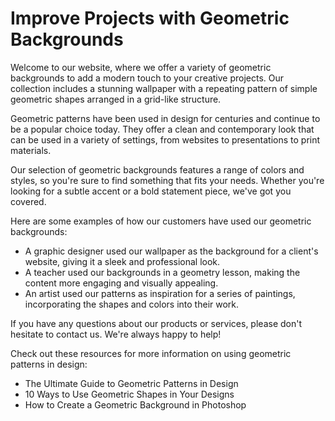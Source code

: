 <!--font:Open Sans-->

# Improve Projects with Geometric Backgrounds

Welcome to our website, where we offer a variety of geometric backgrounds to add a modern touch to your creative projects. Our collection includes a stunning wallpaper with a repeating pattern of simple geometric shapes arranged in a grid-like structure.

Geometric patterns have been used in design for centuries and continue to be a popular choice today. They offer a clean and contemporary look that can be used in a variety of settings, from websites to presentations to print materials.

Our selection of geometric backgrounds features a range of colors and styles, so you're sure to find something that fits your needs. Whether you're looking for a subtle accent or a bold statement piece, we've got you covered.

Here are some examples of how our customers have used our geometric backgrounds:

- A graphic designer used our wallpaper as the background for a client's website, giving it a sleek and professional look.
- A teacher used our backgrounds in a geometry lesson, making the content more engaging and visually appealing.
- An artist used our patterns as inspiration for a series of paintings, incorporating the shapes and colors into their work.

If you have any questions about our products or services, please don't hesitate to contact us. We're always happy to help!

Check out these resources for more information on using geometric patterns in design:

- The Ultimate Guide to Geometric Patterns in Design
- 10 Ways to Use Geometric Shapes in Your Designs
- How to Create a Geometric Background in Photoshop

<!--

Write me content for website with wallpaper which alt text is:

"A wallpaper with a repeating pattern of simple geometric shapes, arranged in a grid-like structure."

The name/title of the page should not be 1:1 copy of the alt text but rather a real content of the website which is using this wallpaper.

- Use markdown format 
- Start with heading
- Heading should be short and concise
- The content should look like a real website 
- The website should not be about the wallpaper, wallpaper is just a related background
- Heading should be contain work "wallpaper" or "background"
- Include real sections like references, contact, user stories, etc. use things relevant to the page purpose.
- Feel free to use structure like headings, bullets, numbering, blockquotes, paragraphs, horizontal lines, etc.
- You can use formatting like bold or _italic_
- You can include UTF-8 emojis
- Links should be only #hash anchors (and you can refer to the document itself)
- Do not include images


---


# Geometric Backgrounds for Your Creative Projects

Welcome to our website, where we offer a variety of geometric backgrounds to enhance your creative projects. Our selection includes this stunning wallpaper with a repeating pattern of simple geometric shapes arranged in a grid-like structure.

## Why Choose Geometric Backgrounds?

Geometric patterns have been used in design for centuries and continue to be a popular choice today. They offer a clean and modern look that can be used in a variety of settings, from websites to presentations to print materials.

Our collection of geometric backgrounds features a range of colors and styles, so you're sure to find something that fits your needs. Whether you're looking for a subtle accent or a bold statement piece, we've got you covered.

## User Stories

Here are some examples of how our customers have used our geometric backgrounds:

- A graphic designer used our wallpaper as the background for a client's website, giving it a sleek and professional look.
- A teacher used our backgrounds in a presentation on geometry, making the content more engaging and visually appealing.
- An artist used our patterns as inspiration for a series of paintings, incorporating the shapes and colors into their work.

## References

Check out these resources for more information on using geometric patterns in design:

- [The Ultimate Guide to Geometric Patterns in Design](#)
- [10 Ways to Use Geometric Shapes in Your Designs](#)
- [How to Create a Geometric Background in Photoshop](#)

## Contact Us

If you have any questions about our products or services, please don't hesitate to [contact us](#). We're always happy to help!


---


Heading is too long, rewrite whole content.


---


# Geometric Backgrounds for Creative Projects

Welcome to our website, where we offer a variety of geometric backgrounds to enhance your creative projects. Our selection includes a stunning wallpaper with a repeating pattern of simple geometric shapes arranged in a grid-like structure.

Geometric patterns have been used in design for centuries and continue to be a popular choice today. They offer a clean and modern look that can be used in a variety of settings, from websites to presentations to print materials.

Our collection of geometric backgrounds features a range of colors and styles, so you're sure to find something that fits your needs. Whether you're looking for a subtle accent or a bold statement piece, we've got you covered.

Here are some examples of how our customers have used our geometric backgrounds:

- A graphic designer used our wallpaper as the background for a client's website, giving it a sleek and professional look.
- A teacher used our backgrounds in a presentation on geometry, making the content more engaging and visually appealing.
- An artist used our patterns as inspiration for a series of paintings, incorporating the shapes and colors into their work.

If you have any questions about our products or services, please don't hesitate to contact us. We're always happy to help!

Check out these resources for more information on using geometric patterns in design:

- The Ultimate Guide to Geometric Patterns in Design
- 10 Ways to Use Geometric Shapes in Your Designs
- How to Create a Geometric Background in Photoshop


---


Heading is too long, rewrite whole content.


---


# Geometric Backgrounds for Your Creative Projects

Welcome to our website, where we offer a variety of geometric backgrounds to enhance your creative projects. Our selection includes a stunning wallpaper with a repeating pattern of simple geometric shapes arranged in a grid-like structure.

Geometric patterns have been used in design for centuries and continue to be a popular choice today. They offer a clean and modern look that can be used in a variety of settings, from websites to presentations to print materials.

Our collection of geometric backgrounds features a range of colors and styles, so you're sure to find something that fits your needs. Whether you're looking for a subtle accent or a bold statement piece, we've got you covered.

Here are some examples of how our customers have used our geometric backgrounds:

- A graphic designer used our wallpaper as the background for a client's website, giving it a sleek and professional look.
- A teacher used our backgrounds in a presentation on geometry, making the content more engaging and visually appealing.
- An artist used our patterns as inspiration for a series of paintings, incorporating the shapes and colors into their work.

If you have any questions about our products or services, please don't hesitate to contact us. We're always happy to help!

Check out these resources for more information on using geometric patterns in design:

- The Ultimate Guide to Geometric Patterns in Design
- 10 Ways to Use Geometric Shapes in Your Designs
- How to Create a Geometric Background in Photoshop


---


Heading is too long, rewrite whole content.


---


# Enhance Your Projects with Geometric Backgrounds

Welcome to our website, where we offer a variety of geometric backgrounds to add a modern touch to your creative projects. Our collection includes a stunning wallpaper with a repeating pattern of simple geometric shapes arranged in a grid-like structure.

Geometric patterns have been used in design for centuries and continue to be a popular choice today. They offer a clean and contemporary look that can be used in a variety of settings, from websites to presentations to print materials.

Our selection of geometric backgrounds features a range of colors and styles, so you're sure to find something that fits your needs. Whether you're looking for a subtle accent or a bold statement piece, we've got you covered.

Here are some examples of how our customers have used our geometric backgrounds:

- A graphic designer used our wallpaper as the background for a client's website, giving it a sleek and professional look.
- A teacher used our backgrounds in a geometry lesson, making the content more engaging and visually appealing.
- An artist used our patterns as inspiration for a series of paintings, incorporating the shapes and colors into their work.

If you have any questions about our products or services, please don't hesitate to contact us. We're always happy to help!

Check out these resources for more information on using geometric patterns in design:

- The Ultimate Guide to Geometric Patterns in Design
- 10 Ways to Use Geometric Shapes in Your Designs
- How to Create a Geometric Background in Photoshop


---


Write me a Google font which is best fitting for the website.

Pick from the list:
- Lobster
- Great Vibes
- Raleway
- Open Sans
- Poppins
- Barlow Condensed
- Inter
- Futura
- Montserrat
- Roboto
- IBM Plex Sans
- Exo 2
- Dancing Script
- Lato
- Playfair Display
- Orbitron
- Alegreya


Write just the font name nothing else.


---


I recommend using the "Open Sans" font for the website.

-->
